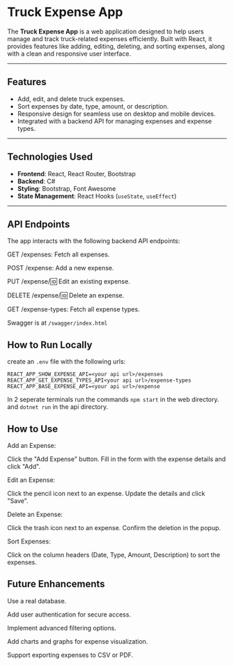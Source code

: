 # Truck Expense App

The **Truck Expense App** is a web application designed to help users manage and track truck-related expenses efficiently. Built with React, it provides features like adding, editing, deleting, and sorting expenses, along with a clean and responsive user interface.

---

## Features

- Add, edit, and delete truck expenses.
- Sort expenses by date, type, amount, or description.
- Responsive design for seamless use on desktop and mobile devices.
- Integrated with a backend API for managing expenses and expense types.

---

## Technologies Used

- **Frontend**: React, React Router, Bootstrap
- **Backend**: C#
- **Styling**: Bootstrap, Font Awesome
- **State Management**: React Hooks (`useState`, `useEffect`)

---


## API Endpoints

The app interacts with the following backend API endpoints:

GET /expenses: Fetch all expenses.

POST /expense: Add a new expense.

PUT /expense/:id: Edit an existing expense.

DELETE /expense/:id: Delete an expense.

GET /expense-types: Fetch all expense types.

Swagger is at `/swagger/index.html`

## How to Run Locally

create an `.env` file with the following urls:

`REACT_APP_SHOW_EXPENSE_API=<your api url>/expenses
REACT_APP_GET_EXPENSE_TYPES_API<your api url>/expense-types
REACT_APP_BASE_EXPENSE_API=<your api url>/expense `

In 2 seperate terminals run the commands `npm start` in the web directory. and `dotnet run` in the api directory.


## How to Use

Add an Expense:

Click the "Add Expense" button.
Fill in the form with the expense details and click "Add".

Edit an Expense:

Click the pencil icon next to an expense.
Update the details and click "Save".

Delete an Expense:

Click the trash icon next to an expense.
Confirm the deletion in the popup.

Sort Expenses:

Click on the column headers (Date, Type, Amount, Description) to sort the expenses.

## Future Enhancements

Use a real database.

Add user authentication for secure access.

Implement advanced filtering options.

Add charts and graphs for expense visualization.

Support exporting expenses to CSV or PDF.